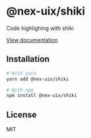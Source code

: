 # @nex-uix/shiki

Code highlighing with shiki

[View documentation](https://nex-ui.dev/)

## Installation

```bash
# With yarn
yarn add @nex-uix/shiki

# With npm
npm install @nex-uix/shiki
```

## License

MIT
